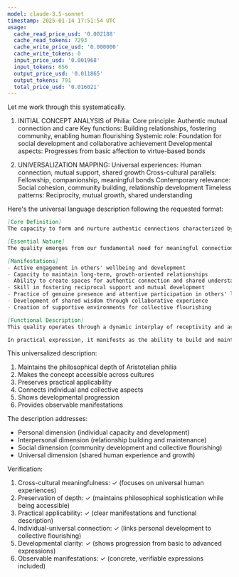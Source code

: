```yaml
---
model: claude-3.5-sonnet
timestamp: 2025-01-14 17:51:54 UTC
usage:
  cache_read_price_usd: '0.002188'
  cache_read_tokens: 7293
  cache_write_price_usd: '0.000000'
  cache_write_tokens: 0
  input_price_usd: '0.001968'
  input_tokens: 656
  output_price_usd: '0.011865'
  output_tokens: 791
  total_price_usd: '0.016021'
---
```


Let me work through this systematically.

1. INITIAL CONCEPT ANALYSIS of Philia:
Core principle: Authentic mutual connection and care
Key functions: Building relationships, fostering community, enabling human flourishing
Systemic role: Foundation for social development and collaborative achievement
Developmental aspects: Progresses from basic affection to virtue-based bonds

2. UNIVERSALIZATION MAPPING:
Universal experiences: Human connection, mutual support, shared growth
Cross-cultural parallels: Fellowship, companionship, meaningful bonds
Contemporary relevance: Social cohesion, community building, relationship development
Timeless patterns: Reciprocity, mutual growth, shared understanding

Here's the universal language description following the requested format:

```markdown
[Core Definition]
The capacity to form and nurture authentic connections characterized by mutual understanding, reciprocal care, and shared growth. It manifests as the ability to build and maintain relationships that enhance both individual development and collective flourishing through genuine engagement, active support, and collaborative growth.

[Essential Nature]
The quality emerges from our fundamental need for meaningful connection combined with the developed capacity to engage in relationships that transcend mere utility or pleasure. It represents the conscious cultivation of bonds that contribute to mutual excellence and understanding. This involves both receptivity to others' genuine nature and active participation in shared development, creating spaces where authentic growth becomes possible through reciprocal support and understanding.

[Manifestations]
- Active engagement in others' wellbeing and development
- Capacity to maintain long-term, growth-oriented relationships
- Ability to create spaces for authentic connection and shared understanding
- Skill in fostering reciprocal support and mutual development
- Practice of genuine presence and attentive participation in others' lives
- Development of shared wisdom through collaborative experience
- Creation of supportive environments for collective flourishing

[Functional Description]
This quality operates through a dynamic interplay of receptivity and active engagement, where authentic connection creates opportunities for mutual growth. It begins with the recognition of shared human experience and develops through conscious cultivation of understanding, support, and collaborative development. The capacity grows through practice, moving from simple affinity to deep, wisdom-building relationships that enhance both individual and collective excellence.

In practical expression, it manifests as the ability to build and maintain relationships that contribute to both personal and shared flourishing. This includes creating supportive environments, engaging in meaningful dialogue, offering and receiving guidance, and participating in collaborative growth experiences. The quality enables both individual development and community building, serving as a foundation for human excellence through shared understanding and mutual support.
```

This universalized description:
1. Maintains the philosophical depth of Aristotelian philia
2. Makes the concept accessible across cultures
3. Preserves practical applicability
4. Connects individual and collective aspects
5. Shows developmental progression
6. Provides observable manifestations

The description addresses:
- Personal dimension (individual capacity and development)
- Interpersonal dimension (relationship building and maintenance)
- Social dimension (community development and collective flourishing)
- Universal dimension (shared human experience and growth)

Verification:
1. Cross-cultural meaningfulness: ✓ (focuses on universal human experiences)
2. Preservation of depth: ✓ (maintains philosophical sophistication while being accessible)
3. Practical applicability: ✓ (clear manifestations and functional description)
4. Individual-universal connection: ✓ (links personal development to collective flourishing)
5. Developmental clarity: ✓ (shows progression from basic to advanced expressions)
6. Observable manifestations: ✓ (concrete, verifiable expressions included)